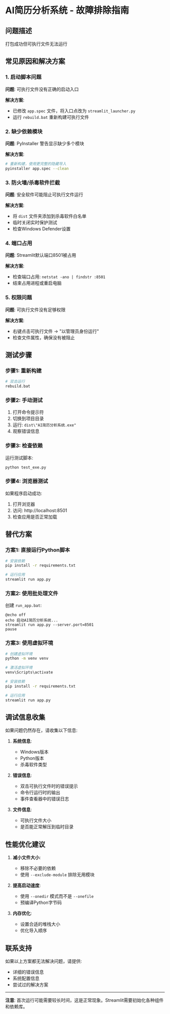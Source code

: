 # AI简历分析系统 - 故障排除指南

## 问题描述
打包成功但可执行文件无法运行

## 常见原因和解决方案

### 1. 启动脚本问题
**问题**: 可执行文件没有正确的启动入口

**解决方案**: 
- 已修改 `app.spec` 文件，将入口点改为 `streamlit_launcher.py`
- 运行 `rebuild.bat` 重新构建可执行文件

### 2. 缺少依赖模块
**问题**: PyInstaller 警告显示缺少多个模块

**解决方案**:
```bash
# 重新构建，使用更完整的隐藏导入
pyinstaller app.spec --clean
```

### 3. 防火墙/杀毒软件拦截
**问题**: 安全软件可能阻止可执行文件运行

**解决方案**:
- 将 `dist` 文件夹添加到杀毒软件白名单
- 临时关闭实时保护测试
- 检查Windows Defender设置

### 4. 端口占用
**问题**: Streamlit默认端口8501被占用

**解决方案**:
- 检查端口占用: `netstat -ano | findstr :8501`
- 结束占用进程或重启电脑

### 5. 权限问题
**问题**: 可执行文件没有足够权限

**解决方案**:
- 右键点击可执行文件 → "以管理员身份运行"
- 检查文件属性，确保没有被阻止

## 测试步骤

### 步骤1: 重新构建
```bash
# 双击运行
rebuild.bat
```

### 步骤2: 手动测试
1. 打开命令提示符
2. 切换到项目目录
3. 运行: `dist\"AI简历分析系统.exe"`
4. 观察错误信息

### 步骤3: 检查依赖
运行测试脚本:
```bash
python test_exe.py
```

### 步骤4: 浏览器测试
如果程序启动成功:
1. 打开浏览器
2. 访问: http://localhost:8501
3. 检查应用是否正常加载

## 替代方案

### 方案1: 直接运行Python脚本
```bash
# 安装依赖
pip install -r requirements.txt

# 运行应用
streamlit run app.py
```

### 方案2: 使用批处理文件
创建 `run_app.bat`:
```batch
@echo off
echo 启动AI简历分析系统...
streamlit run app.py --server.port=8501
pause
```

### 方案3: 使用虚拟环境
```bash
# 创建虚拟环境
python -m venv venv

# 激活虚拟环境
venv\Scripts\activate

# 安装依赖
pip install -r requirements.txt

# 运行应用
streamlit run app.py
```

## 调试信息收集

如果问题仍然存在，请收集以下信息:

1. **系统信息**:
   - Windows版本
   - Python版本
   - 杀毒软件类型

2. **错误信息**:
   - 双击可执行文件时的错误提示
   - 命令行运行时的输出
   - 事件查看器中的错误日志

3. **文件信息**:
   - 可执行文件大小
   - 是否能正常解压到临时目录

## 性能优化建议

1. **减小文件大小**:
   - 移除不必要的依赖
   - 使用 `--exclude-module` 排除无用模块

2. **提高启动速度**:
   - 使用 `--onedir` 模式而不是 `--onefile`
   - 预编译Python字节码

3. **内存优化**:
   - 设置合适的堆栈大小
   - 优化导入顺序

## 联系支持

如果以上方案都无法解决问题，请提供:
- 详细的错误信息
- 系统配置信息
- 尝试过的解决方案

---

**注意**: 首次运行可能需要较长时间，这是正常现象。Streamlit需要初始化各种组件和依赖库。